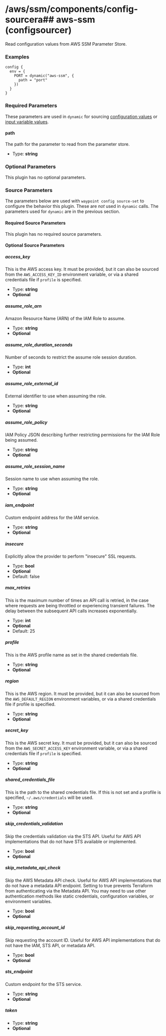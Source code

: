 # /aws/ssm/components/config-sourcera## aws-ssm (configsourcer)

Read configuration values from AWS SSM Parameter Store.

### Examples

```hcl
config {
  env = {
    PORT = dynamic("aws-ssm", {
	  path = "port"
	})
  }
}
```

### Required Parameters

These parameters are used in `dynamic` for sourcing [configuration values](/docs/app-config/dynamic) or [input variable values](/docs/waypoint-hcl/variables/dynamic).

#### path

The path for the parameter to read from the parameter store.

- Type: **string**

### Optional Parameters

This plugin has no optional parameters.

### Source Parameters

The parameters below are used with `waypoint config source-set` to configure
the behavior this plugin. These are _not_ used in `dynamic` calls. The
parameters used for `dynamic` are in the previous section.

#### Required Source Parameters

This plugin has no required source parameters.

#### Optional Source Parameters

##### access_key

This is the AWS access key. It must be provided, but it can also be sourced from the `AWS_ACCESS_KEY_ID` environment variable, or via a shared credentials file if `profile` is specified.

- Type: **string**
- **Optional**

##### assume_role_arn

Amazon Resource Name (ARN) of the IAM Role to assume.

- Type: **string**
- **Optional**

##### assume_role_duration_seconds

Number of seconds to restrict the assume role session duration.

- Type: **int**
- **Optional**

##### assume_role_external_id

External identifier to use when assuming the role.

- Type: **string**
- **Optional**

##### assume_role_policy

IAM Policy JSON describing further restricting permissions for the IAM Role being assumed.

- Type: **string**
- **Optional**

##### assume_role_session_name

Session name to use when assuming the role.

- Type: **string**
- **Optional**

##### iam_endpoint

Custom endpoint address for the IAM service.

- Type: **string**
- **Optional**

##### insecure

Explicitly allow the provider to perform "insecure" SSL requests.

- Type: **bool**
- **Optional**
- Default: false

##### max_retries

This is the maximum number of times an API call is retried, in the case where requests are being throttled or experiencing transient failures. The delay between the subsequent API calls increases exponentially.

- Type: **int**
- **Optional**
- Default: 25

##### profile

This is the AWS profile name as set in the shared credentials file.

- Type: **string**
- **Optional**

##### region

This is the AWS region. It must be provided, but it can also be sourced from the `AWS_DEFAULT_REGION` environment variables, or via a shared credentials file if profile is specified.

- Type: **string**
- **Optional**

##### secret_key

This is the AWS secret key. It must be provided, but it can also be sourced from the `AWS_SECRET_ACCESS_KEY` environment variable, or via a shared credentials file if `profile` is specified.

- Type: **string**
- **Optional**

##### shared_credentials_file

This is the path to the shared credentials file. If this is not set and a profile is specified, `~/.aws/credentials` will be used.

- Type: **string**
- **Optional**

##### skip_credentials_validation

Skip the credentials validation via the STS API. Useful for AWS API implementations that do not have STS available or implemented.

- Type: **bool**
- **Optional**

##### skip_metadata_api_check

Skip the AWS Metadata API check. Useful for AWS API implementations that do not have a metadata API endpoint. Setting to true prevents Terraform from authenticating via the Metadata API. You may need to use other authentication methods like static credentials, configuration variables, or environment variables.

- Type: **bool**
- **Optional**

##### skip_requesting_account_id

Skip requesting the account ID. Useful for AWS API implementations that do not have the IAM, STS API, or metadata API.

- Type: **bool**
- **Optional**

##### sts_endpoint

Custom endpoint for the STS service.

- Type: **string**
- **Optional**

##### token

- Type: **string**
- **Optional**
